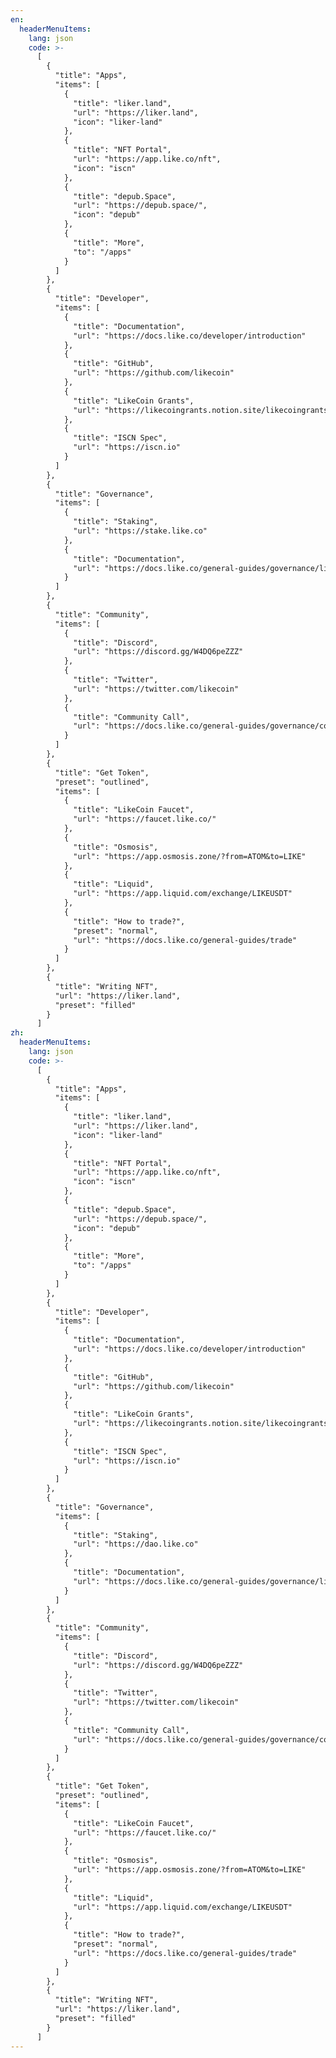 ```yaml
---
en:
  headerMenuItems:
    lang: json
    code: >-
      [
        {
          "title": "Apps",
          "items": [
            {
              "title": "liker.land",
              "url": "https://liker.land",
              "icon": "liker-land"
            },
            {
              "title": "NFT Portal",
              "url": "https://app.like.co/nft",
              "icon": "iscn"
            },
            {
              "title": "depub.Space",
              "url": "https://depub.space/",
              "icon": "depub"
            },
            {
              "title": "More",
              "to": "/apps"
            }
          ]
        },
        {
          "title": "Developer",
          "items": [
            {
              "title": "Documentation",
              "url": "https://docs.like.co/developer/introduction"
            },
            {
              "title": "GitHub",
              "url": "https://github.com/likecoin"
            },
            {
              "title": "LikeCoin Grants",
              "url": "https://likecoingrants.notion.site/likecoingrants/MainPage-32d790bb3d3b4b6ea9832dc0fe8bda62"
            },
            {
              "title": "ISCN Spec",
              "url": "https://iscn.io"
            }
          ]
        },
        {
          "title": "Governance",
          "items": [
            {
              "title": "Staking",
              "url": "https://stake.like.co"
            },
            {
              "title": "Documentation",
              "url": "https://docs.like.co/general-guides/governance/liquid-democracy"
            }
          ]
        },
        {
          "title": "Community",
          "items": [
            {
              "title": "Discord",
              "url": "https://discord.gg/W4DQ6peZZZ"
            },
            {
              "title": "Twitter",
              "url": "https://twitter.com/likecoin"
            },
            {
              "title": "Community Call",
              "url": "https://docs.like.co/general-guides/governance/community-call"
            }
          ]
        },
        {
          "title": "Get Token",
          "preset": "outlined",
          "items": [
            {
              "title": "LikeCoin Faucet",
              "url": "https://faucet.like.co/"
            },
            {
              "title": "Osmosis",
              "url": "https://app.osmosis.zone/?from=ATOM&to=LIKE"
            },
            {
              "title": "Liquid",
              "url": "https://app.liquid.com/exchange/LIKEUSDT"
            },
            {
              "title": "How to trade?",
              "preset": "normal",
              "url": "https://docs.like.co/general-guides/trade"
            }
          ]
        },
        {
          "title": "Writing NFT",
          "url": "https://liker.land",
          "preset": "filled"
        }
      ]
zh:
  headerMenuItems:
    lang: json
    code: >-
      [
        {
          "title": "Apps",
          "items": [
            {
              "title": "liker.land",
              "url": "https://liker.land",
              "icon": "liker-land"
            },
            {
              "title": "NFT Portal",
              "url": "https://app.like.co/nft",
              "icon": "iscn"
            },
            {
              "title": "depub.Space",
              "url": "https://depub.space/",
              "icon": "depub"
            },
            {
              "title": "More",
              "to": "/apps"
            }
          ]
        },
        {
          "title": "Developer",
          "items": [
            {
              "title": "Documentation",
              "url": "https://docs.like.co/developer/introduction"
            },
            {
              "title": "GitHub",
              "url": "https://github.com/likecoin"
            },
            {
              "title": "LikeCoin Grants",
              "url": "https://likecoingrants.notion.site/likecoingrants/MainPage-32d790bb3d3b4b6ea9832dc0fe8bda62"
            },
            {
              "title": "ISCN Spec",
              "url": "https://iscn.io"
            }
          ]
        },
        {
          "title": "Governance",
          "items": [
            {
              "title": "Staking",
              "url": "https://dao.like.co"
            },
            {
              "title": "Documentation",
              "url": "https://docs.like.co/general-guides/governance/liquid-democracy"
            }
          ]
        },
        {
          "title": "Community",
          "items": [
            {
              "title": "Discord",
              "url": "https://discord.gg/W4DQ6peZZZ"
            },
            {
              "title": "Twitter",
              "url": "https://twitter.com/likecoin"
            },
            {
              "title": "Community Call",
              "url": "https://docs.like.co/general-guides/governance/community-call"
            }
          ]
        },
        {
          "title": "Get Token",
          "preset": "outlined",
          "items": [
            {
              "title": "LikeCoin Faucet",
              "url": "https://faucet.like.co/"
            },
            {
              "title": "Osmosis",
              "url": "https://app.osmosis.zone/?from=ATOM&to=LIKE"
            },
            {
              "title": "Liquid",
              "url": "https://app.liquid.com/exchange/LIKEUSDT"
            },
            {
              "title": "How to trade?",
              "preset": "normal",
              "url": "https://docs.like.co/general-guides/trade"
            }
          ]
        },
        {
          "title": "Writing NFT",
          "url": "https://liker.land",
          "preset": "filled"
        }
      ]
---
```

